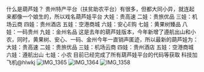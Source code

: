 什么是葫芦娃？
贵州特产平台（扶贫助农平台）有很多，但都大同小异，就连起来都像一个娘生的，所以戏名葫芦娃平台
大娃：贵高速
二娃：贵旅优品
三娃：机场云商
四娃：贵州酒店
五娃：空港商城
六娃：安心E购
七娃：黄果树臻品
八娃：一码贵州
九娃：金州名品
这是去年的葫芦娃版本，今年新增了遵航出山和小农，同时，黄果树、安心、一码、金州今年一直销声匿迹，所以最新的葫芦娃为：
大娃：贵高速
二娃：贵旅优品
三娃：机场云商
四娃：贵州酒店
五娃：空港商城
六娃：遵航出山
七娃：小农
目前已经完成了所有葫芦娃平台的代码等获取
科技加飞机@hlwkj
![IMG_1365](https://github.com/hlwtl/hlwyy/assets/166730822/f8e85ec8-b3c4-4c1d-ba2b-d17cec1714db)
![IMG_1364](https://github.com/hlwtl/hlwyy/assets/166730822/a41d822c-f066-4f6b-b397-9a904e6837be)
![IMG_1358](https://github.com/hlwtl/hlwyy/assets/166730822/6480e64f-f71b-47b4-b26f-3507dea66a88)
